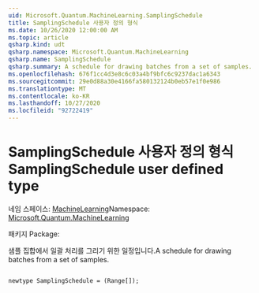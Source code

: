 ```yaml
---
uid: Microsoft.Quantum.MachineLearning.SamplingSchedule
title: SamplingSchedule 사용자 정의 형식
ms.date: 10/26/2020 12:00:00 AM
ms.topic: article
qsharp.kind: udt
qsharp.namespace: Microsoft.Quantum.MachineLearning
qsharp.name: SamplingSchedule
qsharp.summary: A schedule for drawing batches from a set of samples.
ms.openlocfilehash: 676f1cc4d3e8c6c03a4bf9bfc6c9237dac1a6343
ms.sourcegitcommit: 29e0d88a30e4166fa580132124b0eb57e1f0e986
ms.translationtype: MT
ms.contentlocale: ko-KR
ms.lasthandoff: 10/27/2020
ms.locfileid: "92722419"
---
```

# <a name="samplingschedule-user-defined-type"></a><span data-ttu-id="45224-102">SamplingSchedule 사용자 정의 형식</span><span class="sxs-lookup"><span data-stu-id="45224-102">SamplingSchedule user defined type</span></span>

<span data-ttu-id="45224-103">네임 스페이스: [MachineLearning](xref:Microsoft.Quantum.MachineLearning)</span><span class="sxs-lookup"><span data-stu-id="45224-103">Namespace: [Microsoft.Quantum.MachineLearning](xref:Microsoft.Quantum.MachineLearning)</span></span>

<span data-ttu-id="45224-104">패키지 [](https://nuget.org/packages/)</span><span class="sxs-lookup"><span data-stu-id="45224-104">Package: [](https://nuget.org/packages/)</span></span>


<span data-ttu-id="45224-105">샘플 집합에서 일괄 처리를 그리기 위한 일정입니다.</span><span class="sxs-lookup"><span data-stu-id="45224-105">A schedule for drawing batches from a set of samples.</span></span>

```qsharp

newtype SamplingSchedule = (Range[]);
```

